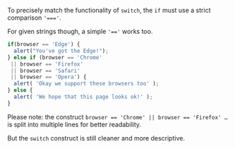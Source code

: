 To precisely match the functionality of `switch`, the `if` must use a strict comparison `'==='`.

For given strings though, a simple `'=='` works too.

```js no-beautify
if(browser == 'Edge') {
  alert("You've got the Edge!");
} else if (browser == 'Chrome'
 || browser == 'Firefox'
 || browser == 'Safari'
 || browser == 'Opera') {
  alert( 'Okay we support these browsers too' );
} else {
  alert( 'We hope that this page looks ok!' );
}
```

Please note: the construct `browser == 'Chrome' || browser == 'Firefox' …` is split into multiple lines for better readability.

But the `switch` construct is still cleaner and more descriptive.